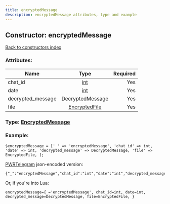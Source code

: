 ```yaml
---
title: encryptedMessage
description: encryptedMessage attributes, type and example
---
```

## Constructor: encryptedMessage  
[Back to constructors index](index.md)



### Attributes:

| Name     |    Type       | Required |
|----------|:-------------:|---------:|
|chat\_id|[int](../types/int.md) | Yes|
|date|[int](../types/int.md) | Yes|
|decrypted\_message|[DecryptedMessage](../types/DecryptedMessage.md) | Yes|
|file|[EncryptedFile](../types/EncryptedFile.md) | Yes|



### Type: [EncryptedMessage](../types/EncryptedMessage.md)


### Example:

```
$encryptedMessage = ['_' => 'encryptedMessage', 'chat_id' => int, 'date' => int, 'decrypted_message' => DecryptedMessage, 'file' => EncryptedFile, ];
```  

[PWRTelegram](https://pwrtelegram.xyz) json-encoded version:

```
{"_":"encryptedMessage","chat_id":"int","date":"int","decrypted_message":"DecryptedMessage","file":"EncryptedFile"}
```


Or, if you're into Lua:  


```
encryptedMessage={_='encryptedMessage', chat_id=int, date=int, decrypted_message=DecryptedMessage, file=EncryptedFile, }

```


